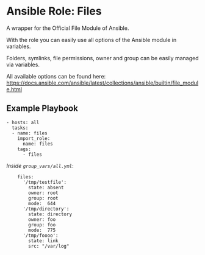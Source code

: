 # Ansible Role: Files 

A wrapper for the Official File Module of Ansible.

With the role you can easily use all options of the Ansible module in variables.

Folders, symlinks, file permissions, owner and group can be easily managed via variables.

All available options can be found here: https://docs.ansible.com/ansible/latest/collections/ansible/builtin/file_module.html

## Example Playbook

```
- hosts: all
  tasks:
  - name: files
    import_role:
      name: files
    tags:
      - files
```

*Inside `group_vars/all.yml`*:
```
    files:
      '/tmp/testfile':
        state: absent
        owner: root
        group: root
        mode:  644
      '/tmp/directory':
        state: directory
        owner: foo
        group: foo
        mode:  775
      '/tmp/foooo':
        state: link
        src: "/var/log"
```
